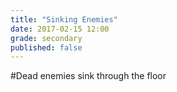 ```yaml
---
title: "Sinking Enemies"
date: 2017-02-15 12:00
grade: secondary
published: false
---
```


#Dead enemies sink through the floor


